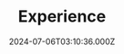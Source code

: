 ---
title: Experience
date: 2024-07-06T03:10:36.000Z 
draft: false
language: en
layout: experience
---